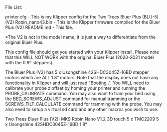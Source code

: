 File List:

printer.cfg - This is my Klipper config for the Two Trees Bluer Plus (BLU-5) (V2)
Robin_nano43.bin - This is the Klipper firmware compiled for the Bluer Plus (V2)
README.md - This file.

*The V2 is not in the model name, it is just a way to differentiate from the original Bluer Plus.

This config file should get you started with your Klipper install. Please note that this
WILL NOT WORK with the original Bluer Plus (2020-2021 model with the 0.9° steppers).

The Bluer Plus (V2) has 5 x Usongshine 42SHDC3045Z-16BD stepper motors which are ALL 1.8° motors.
Note that the display does not have any functionality in Klipper and will just read "Booting..".
You WILL need to calibrate your probe z offset by homing your printer and running the PROBE_CALIBRATE command. You may also want to tram your bed using the BED_SCREWS_ADJUST command for manual tramming or the SCREWS_TILT_CALCULATE command for tramming with the probe. You may also need to setup a virtual sd card and any other macros you wish to use.

Two Trees Bluer Plus (V2):
MKS Robin Nano V1.2
3D touch
5 x TMC2209
5 x Usongshine 42SHDC3045Z-16BD 1.8°